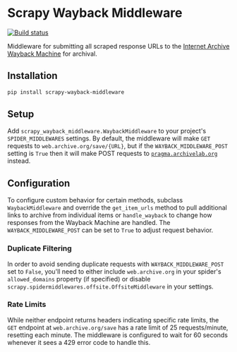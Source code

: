 # Scrapy Wayback Middleware

[![Build status](https://github.com/City-Bureau/scrapy-wayback-middleware/workflows/CI/badge.svg)](https://github.com/City-Bureau/scrapy-wayback-middleware/actions)

Middleware for submitting all scraped response URLs to the [Internet Archive Wayback Machine](https://archive.org/web/) for archival.

## Installation

```bash
pip install scrapy-wayback-middleware
```

## Setup

Add `scrapy_wayback_middleware.WaybackMiddleware` to your project's `SPIDER_MIDDLEWARES` settings. By default, the middleware will make `GET` requests to `web.archive.org/save/{URL}`, but if the `WAYBACK_MIDDLEWARE_POST` setting is `True` then it will make POST requests to [`pragma.archivelab.org`](https://archive.readme.io/docs/creating-a-snapshot) instead.

## Configuration

To configure custom behavior for certain methods, subclass `WaybackMiddleware` and override the `get_item_urls` method to pull additional links to archive from individual items or `handle_wayback` to change how responses from the Wayback Machine are handled. The `WAYBACK_MIDDLEWARE_POST` can be set to `True` to adjust request behavior.

### Duplicate Filtering

In order to avoid sending duplicate requests with `WAYBACK_MIDDLEWARE_POST` set to `False`, you'll need to either include `web.archive.org` in your spider's `allowed_domains` property (if specified) or disable `scrapy.spidermiddlewares.offsite.OffsiteMiddleware` in your settings.

### Rate Limits

While neither endpoint returns headers indicating specific rate limits, the `GET` endpoint at `web.archive.org/save` has a rate limit of 25 requests/minute, resetting each minute. The middleware is configured to wait for 60 seconds whenever it sees a 429 error code to handle this.
